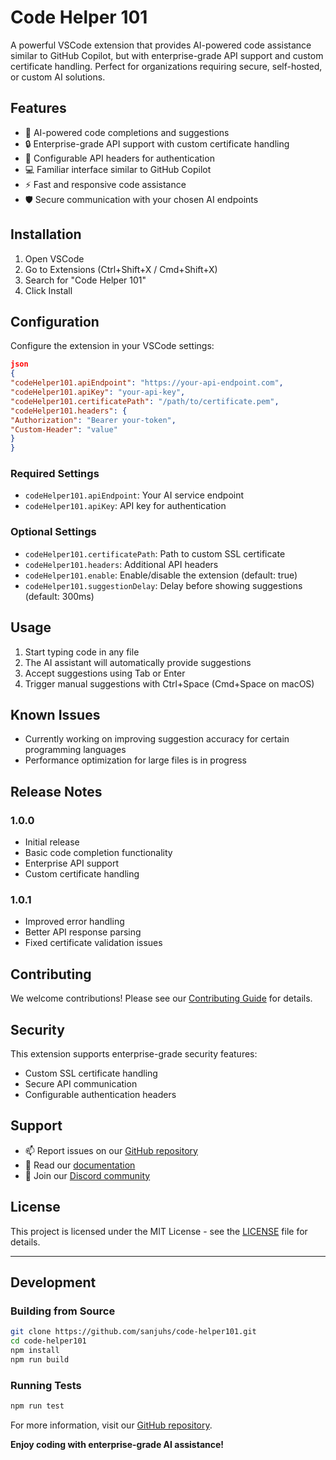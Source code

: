# Code Helper 101

A powerful VSCode extension that provides AI-powered code assistance similar to GitHub Copilot, but with enterprise-grade API support and custom certificate handling. Perfect for organizations requiring secure, self-hosted, or custom AI solutions.

## Features

- 🤖 AI-powered code completions and suggestions
- 🔒 Enterprise-grade API support with custom certificate handling
- 🔑 Configurable API headers for authentication
- 💻 Familiar interface similar to GitHub Copilot
- ⚡ Fast and responsive code assistance
- 🛡️ Secure communication with your chosen AI endpoints

## Installation

1. Open VSCode
2. Go to Extensions (Ctrl+Shift+X / Cmd+Shift+X)
3. Search for "Code Helper 101"
4. Click Install

## Configuration

Configure the extension in your VSCode settings:

```json
json
{
"codeHelper101.apiEndpoint": "https://your-api-endpoint.com",
"codeHelper101.apiKey": "your-api-key",
"codeHelper101.certificatePath": "/path/to/certificate.pem",
"codeHelper101.headers": {
"Authorization": "Bearer your-token",
"Custom-Header": "value"
}
}
```

### Required Settings

- `codeHelper101.apiEndpoint`: Your AI service endpoint
- `codeHelper101.apiKey`: API key for authentication

### Optional Settings

- `codeHelper101.certificatePath`: Path to custom SSL certificate
- `codeHelper101.headers`: Additional API headers
- `codeHelper101.enable`: Enable/disable the extension (default: true)
- `codeHelper101.suggestionDelay`: Delay before showing suggestions (default: 300ms)

## Usage

1. Start typing code in any file
2. The AI assistant will automatically provide suggestions
3. Accept suggestions using Tab or Enter
4. Trigger manual suggestions with Ctrl+Space (Cmd+Space on macOS)

## Known Issues

- Currently working on improving suggestion accuracy for certain programming languages
- Performance optimization for large files is in progress

## Release Notes

### 1.0.0

- Initial release
- Basic code completion functionality
- Enterprise API support
- Custom certificate handling

### 1.0.1

- Improved error handling
- Better API response parsing
- Fixed certificate validation issues

## Contributing

We welcome contributions! Please see our [Contributing Guide](CONTRIBUTING.md) for details.

## Security

This extension supports enterprise-grade security features:

- Custom SSL certificate handling
- Secure API communication
- Configurable authentication headers

## Support

- 📫 Report issues on our [GitHub repository](https://github.com/sanjuhs/code-helper101/issues)
- 📝 Read our [documentation](https://github.com/sanjuhs/code-helper101/wiki)
- 💬 Join our [Discord community](https://discord.gg/your-invite-link)

## License

This project is licensed under the MIT License - see the [LICENSE](LICENSE) file for details.

---

## Development

### Building from Source

```bash
git clone https://github.com/sanjuhs/code-helper101.git
cd code-helper101
npm install
npm run build
```

### Running Tests

```bash
npm run test
```

For more information, visit our [GitHub repository](https://github.com/sanjuhs/code-helper101).

**Enjoy coding with enterprise-grade AI assistance!**
